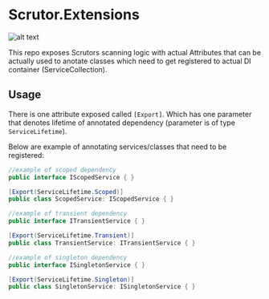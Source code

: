 # Scrutor.Extensions
![alt text](https://ci.appveyor.com/api/projects/status/kp23f8fg0eqbxiyf?svg=true "Build status")

This repo exposes Scrutors scanning logic with actual Attributes that can be actually used to anotate classes which need to get registered to actual DI container (ServiceCollection).

## Usage
There is one attribute exposed called `[Export]`. Which has one parameter that denotes lifetime of annotated dependency (parameter is of type `ServiceLifetime`).

Below are example of annotating services/classes that need to be registered:
```c#
//example of scoped dependency
public interface IScopedService { }

[Export(ServiceLifetime.Scoped)]
public class ScopedService: IScopedService { }

//example of transient dependency
public interface ITransientService { }

[Export(ServiceLifetime.Transient)]
public class TransientService: ITransientService { }

//example of singleton dependency
public interface ISingletonService { }

[Export(ServiceLifetime.Singleton)]
public class SingletonService: ISingletonService { }
```